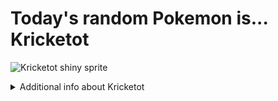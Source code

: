 # Today's random Pokemon is... Kricketot

![Kricketot shiny sprite](https://raw.githubusercontent.com/PokeAPI/sprites/master/sprites/pokemon/shiny/401.png)

<details>
<summary>Additional info about Kricketot</summary>

| srpite type | image |
|------|------|
| back_default | ![Kricketot back_default sprite](https://raw.githubusercontent.com/PokeAPI/sprites/master/sprites/pokemon/back/401.png) |
| back_female | ![Kricketot back_female sprite](https://raw.githubusercontent.com/PokeAPI/sprites/master/sprites/pokemon/back/female/401.png) |
| back_shiny | ![Kricketot back_shiny sprite](https://raw.githubusercontent.com/PokeAPI/sprites/master/sprites/pokemon/back/shiny/401.png) |
| back_shiny_female | ![Kricketot back_shiny_female sprite](https://raw.githubusercontent.com/PokeAPI/sprites/master/sprites/pokemon/back/shiny/female/401.png) |
| front_default | ![Kricketot front_default sprite](https://raw.githubusercontent.com/PokeAPI/sprites/master/sprites/pokemon/401.png) |
| front_female | ![Kricketot front_female sprite](https://raw.githubusercontent.com/PokeAPI/sprites/master/sprites/pokemon/female/401.png) |
| front_shiny_female | ![Kricketot front_shiny_female sprite](https://raw.githubusercontent.com/PokeAPI/sprites/master/sprites/pokemon/shiny/female/401.png) | </details>